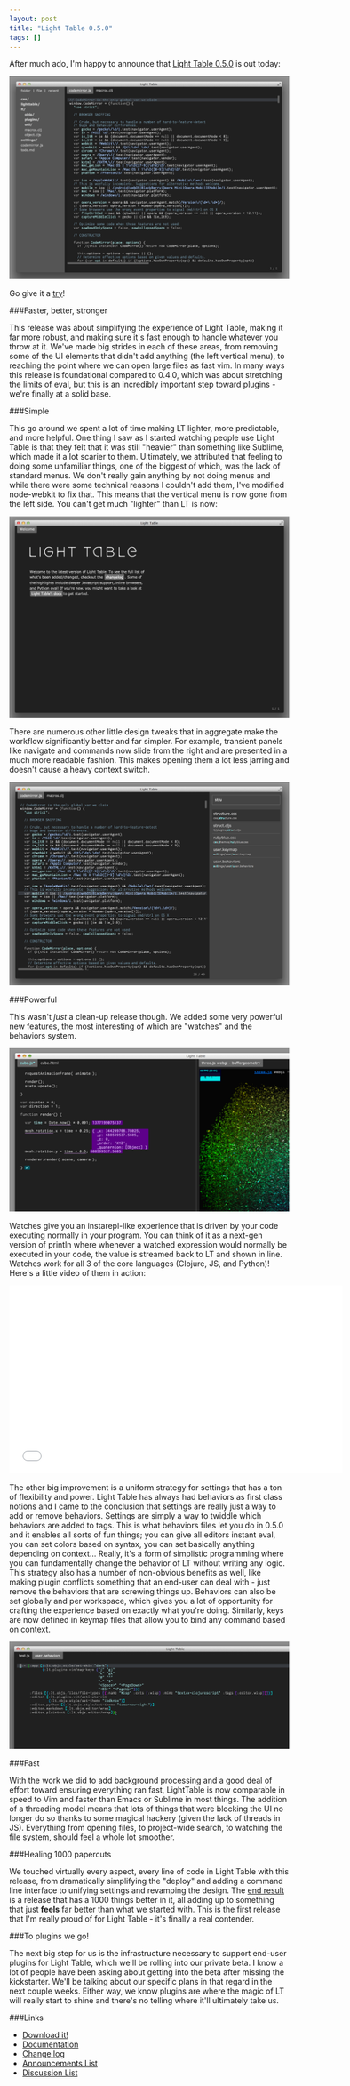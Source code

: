 ```yaml
---
layout: post
title: "Light Table 0.5.0"
tags: []
---
```


After much ado, I'm happy to announce that [Light Table 0.5.0][lt] is out today:

[![Light Table 0.5.0](/images/050/file.png)][lt]

Go give it a [try][lt]!

###Faster, better, stronger

This release was about simplifying the experience of Light Table, making it far more robust, and making sure it's fast enough to handle whatever you throw at it. We've made big strides in each of these areas, from removing some of the UI elements that didn't add anything (the left vertical menu), to reaching the point where we can open large files as fast vim. In many ways this release is foundational compared to 0.4.0, which was about stretching the limits of eval, but this is an incredibly important step toward plugins - we're finally at a solid base.

###Simple

This go around we spent a lot of time making LT lighter, more predictable, and more helpful. One thing I saw as I started watching people use Light Table is that they felt that it was still "heavier" than something like Sublime, which made it a lot scarier to them. Ultimately, we attributed that feeling to doing some unfamiliar things, one of the biggest of which, was the lack of standard menus. We don't really gain anything by not doing menus and while there were some technical reasons I couldn't add them, I've modified node-webkit to fix that. This means that the vertical menu is now gone from the left side. You can't get much "lighter" than LT is now:

![Light Table 0.5.0 - lighter](/images/050/start.png)

There are numerous other little design tweaks that in aggregate make the workflow significantly better and far simpler. For example, transient panels like navigate and commands now slide from the right and are presented in a much more readable fashion. This makes opening them a lot less jarring and doesn't cause a heavy context switch.

![Light Table 0.5.0 - navigate](/images/050/navigate.png)

###Powerful

This wasn't *just* a clean-up release though. We added some very powerful new features, the most interesting of which are "watches" and the behaviors system.

![Light Table 0.5.0 - watches](/images/050/watches.png)

Watches give you an instarepl-like experience that is driven by your code executing normally in your program. You can think of it as a next-gen version of println where whenever a watched expression would normally be executed in your code, the value is streamed back to LT and shown in line. Watches work for all 3 of the core languages (Clojure, JS, and Python)! Here's a little video of them in action:

<iframe width="600" height="338" src="//www.youtube.com/embed/d8-b6QEN-rk?rel=0" frameborder="0" allowfullscreen></iframe>

The other big improvement is a uniform strategy for settings that has a ton of flexibility and power. Light Table has always had behaviors as first class notions and I came to the conclusion that settings are really just a way to add or remove behaviors. Settings are simply a way to twiddle which behaviors are added to tags. This is what behaviors files let you do in 0.5.0 and it enables all sorts of fun things; you can give all editors instant eval, you can set colors based on syntax, you can set basically anything depending on context... Really, it's a form of simplistic programming where you can fundamentally change the behavior of LT without writing any logic. This strategy also has a number of non-obvious benefits as well, like making plugin conflicts something that an end-user can deal with - just remove the behaviors that are screwing things up. Behaviors can also be set globally and per workspace, which gives you a lot of opportunity for crafting the experience based on exactly what you're doing. Similarly, keys are now defined in keymap files that allow you to bind any command based on context.

![Light Table 0.5.0 - behaviors](/images/050/userbehaviors.png)

###Fast

With the work we did to add background processing and a good deal of effort toward ensuring everything ran fast, LightTable is now comparable in speed to Vim and faster than Emacs or Sublime in most things. The addition of a threading model means that lots of things that were blocking the UI no longer do so thanks to some magical hackery (given the lack of threads in JS). Everything from opening files, to project-wide search, to watching the file system, should feel a whole lot smoother.

###Healing 1000 papercuts

We touched virtually every aspect, every line of code in Light Table with this release, from dramatically simplifying the "deploy" and adding a command line interface to unifying settings and revamping the design. The [end result][ch] is a release that has a 1000 things better in it, all adding up to something that just **feels** far better than what we started with. This is the first release that I'm really proud of for Light Table - it's finally a real contender.

###To plugins we go!

The next big step for us is the infrastructure necessary to support end-user plugins for Light Table, which we'll be rolling into our private beta. I know a lot of people have been asking about getting into the beta after missing the kickstarter. We'll be talking about our specific plans in that regard in the next couple weeks. Either way, we know plugins are where the magic of LT will really start to shine and there's no telling where it'll ultimately take us.

###Links
* [Download it!][lt]
* [Documentation][docs]
* [Change log][ch]
* [Announcements List][ann]
* [Discussion List][disc]

[ch]: https://github.com/Kodowa/Light-Table-Playground/blob/master/README.md
[docs]: http://docs.lighttable.com
[lt]: http://www.lighttable.com/
[gh]: https://github.com/Kodowa/Light-Table-Playground/issues
[ann]: https://groups.google.com/forum/?fromgroups#!forum/light-table
[disc]: https://groups.google.com/forum/?fromgroups#!forum/light-table-discussion
